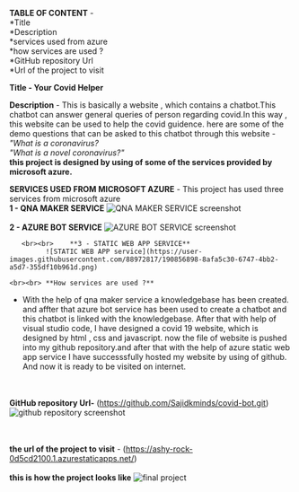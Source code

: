**TABLE OF CONTENT** -
                       <br>*Title\
                       \*Description \
                        *services used from azure\
                        *how services are used ?\
                        *GitHub repository Url<br>
                       *Url of the project to visit<br>
                       

**Title - Your Covid Helper**

**Description** - 
                  This is basically a website , which contains a chatbot.This chatbot can answer general queries of person regarding covid.In this way , this website can be used to help the covid guidence.
                  here are some of the demo questions that can be asked to this chatbot through this website -
               <br>   *"What is a coronavirus?* 
               <br>   *"What is a novel coronavirus?"*
                <br> **this project is designed by using of some of the services provided by microsoft azure.**
            
 **SERVICES USED FROM MICROSOFT AZURE**
                                    -  This project has used three services from microsoft azure\
           **1 - QNA MAKER SERVICE**
              ![QNA MAKER SERVICE screenshot](https://user-images.githubusercontent.com/88972817/190856867-39ce73f3-52e1-4402-9b4e-55a9e3eb4bd0.png)
      <br><br>     **2 - AZURE BOT SERVICE**
             ![AZURE BOT SERVICE screenshot](https://user-images.githubusercontent.com/88972817/190871240-8bfe4698-1433-4470-93e0-5a1c86aa0e4a.png)

       <br><br>    **3 - STATIC WEB APP SERVICE**
             ![STATIC WEB APP service](https://user-images.githubusercontent.com/88972817/190856898-8afa5c30-6747-4bb2-a5d7-355df10b961d.png)
             
    <br><br> **How services are used ?**
   - With the help of qna maker service a knowledgebase has been created. and affter that azure bot service has been used to create a chatbot and this chatbot is            linked  with the knowledgebase.
     After that with help of visual studio code, I have designed a covid 19 website, which is designed by html , css and javascript.
     now the file of website is pushed into my github repository.and after that with the help of azure static web app service I have successsfully hosted my website by      using of github. And now it is ready to be visited on internet.
     
   <br><br>  **GitHub repository Url-** (https://github.com/Sajidkminds/covid-bot.git)
     ![github repository screenshot](https://user-images.githubusercontent.com/88972817/190871415-ba9a1d66-4cea-47d4-8cc3-42f7b7bd99bb.png)

   <br><br>**the url of the project to visit** - (https://ashy-rock-0d5cd2100.1.azurestaticapps.net/)
    <br><br> **this is how the project looks like**
          ![final project](https://user-images.githubusercontent.com/88972817/190857456-b8bd73b7-8376-495b-87da-fb57c41f3571.png)
          <br><br>
         
